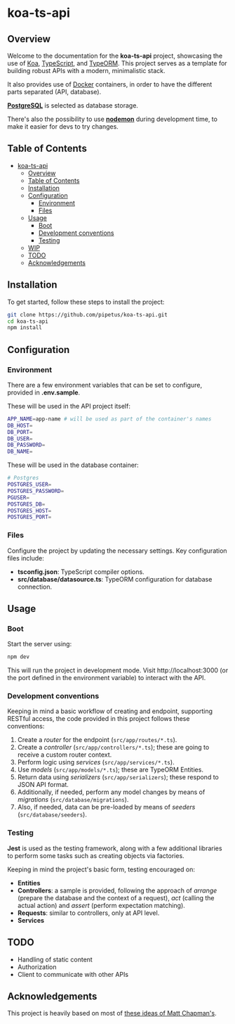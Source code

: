 # koa-ts-api

## Overview
Welcome to the documentation for the **koa-ts-api** project, showcasing the use of [Koa](https://koajs.com/), [TypeScript](https://www.typescriptlang.org/), and [TypeORM](https://typeorm.io/). This project serves as a template for building robust APIs with a modern, minimalistic stack.

It also provides use of [Docker](https://www.docker.com/) containers, in order to have the different parts separated (API, database).

[**PostgreSQL**](https://www.postgresql.org/) is selected as database storage.

There's also the possibility to use [**nodemon**](https://www.npmjs.com/package/nodemon) during development time, to make it easier for devs to try changes.

## Table of Contents

- [koa-ts-api](#koa-ts-api)
  - [Overview](#overview)
  - [Table of Contents](#table-of-contents)
  - [Installation](#installation)
  - [Configuration](#configuration)
    - [Environment](#environment)
    - [Files](#files)
  - [Usage](#usage)
    - [Boot](#boot)
    - [Development conventions](#development-conventions)
    - [Testing](#testing)
  - [WIP](#wip)
  - [TODO](#todo)
  - [Acknowledgements](#acknowledgements)

## Installation

To get started, follow these steps to install the project:

```bash
git clone https://github.com/pipetus/koa-ts-api.git
cd koa-ts-api
npm install
```

## Configuration

### Environment
There are a few environment variables that can be set to configure, provided in **.env.sample**.

These will be used in the API project itself:
```bash
APP_NAME=app-name # will be used as part of the container's names
DB_HOST=
DB_PORT=
DB_USER=
DB_PASSWORD=
DB_NAME=
```


These will be used in the database container:
```bash
# Postgres
POSTGRES_USER=
POSTGRES_PASSWORD=
PGUSER=
POSTGRES_DB=
POSTGRES_HOST=
POSTGRES_PORT=
```

### Files
Configure the project by updating the necessary settings. Key configuration files include:

* **tsconfig.json**: TypeScript compiler options.
* **src/database/datasource.ts**: TypeORM configuration for database connection.

## Usage

### Boot
Start the server using:

```bash
npm dev
```

This will run the project in development mode. Visit http://localhost:3000 (or the port defined in the environment variable) to interact with the API.

### Development conventions

Keeping in mind a basic workflow of creating and endpoint, supporting RESTful access, the code provided in this project follows these conventions:

1. Create a *router* for the endpoint (`src/app/routes/*.ts`).
2. Create a *controller* (`src/app/controllers/*.ts`); these are going to receive a custom router context.
3. Perform logic using *services* (`src/app/services/*.ts`).
4. Use *models* (`src/app/models/*.ts`); these are TypeORM Entities.
5. Return data using *serializers* (`src/app/serializers`); these respond to JSON API format.
6. Additionally, if needed, perform any model changes by means of *migrations* (`src/database/migrations`).
7. Also, if needed, data can be pre-loaded by means of *seeders* (`src/database/seeders`).

### Testing

**Jest** is used as the testing framework, along with a few additional libraries to perform some tasks such as creating objects via factories.

Keeping in mind the project's basic form, testing encouraged on:

- **Entities**
- **Controllers**: a sample is provided, following the approach of *arrange* (prepare the database and the context of a request), *act* (calling the actual action) and *assert* (perform expectation matching).
- **Requests**: similar to controllers, only at API level.
- **Services**

## TODO
- Handling of static content
- Authorization
- Client to communicate with other APIs

## Acknowledgements
This project is heavily based on most of [these ideas of Matt Chapman's](https://inviqa.com/blog/how-build-basic-api-typescript-koa-and-typeorm).
